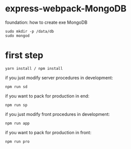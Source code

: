 
# express-webpack-MongoDB

foundation: how to create exe MongoDB

```
sudo mkdir -p /data/db
sudo mongod
```

# first step

	yarn install / npm install


if you just modify server procedures in development:

    npm run sd

 if you want to pack for production in end:

	npm run sp
    
if you just modify front procedures in development:

    npm run app
  
 if you want to pack for production in front:
 
    npm run pro
